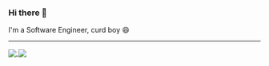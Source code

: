 ### Hi there 👋

<!--
**handsomestWei/handsomestWei** is a ✨ _special_ ✨ repository because its `README.md` (this file) appears on your GitHub profile.

Here are some ideas to get you started:

- 🔭 I’m currently working on ...
- 🌱 I’m currently learning ...
- 👯 I’m looking to collaborate on ...
- 🤔 I’m looking for help with ...
- 💬 Ask me about ...
- 📫 How to reach me: ...
- 😄 Pronouns: ...
- ⚡ Fun fact: ...
-->
I'm a Software Engineer, curd boy 😄

---
<a href="https://github.com/handsomestWei/github-readme-stats">
  <img align="center" src="https://github-readme-stats.vercel.app/api?username=handsomestWei&count_private=true&show_icons=true&include_all_commits=true&theme=dracula" />
</a>
<a href="https://github.com/handsomestWei/github-readme-stats">
  <img align="center" src="https://github-readme-stats.vercel.app/api/top-langs/?username=handsomestWei&layout=compact&theme=dracula" />
</a>

